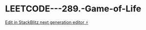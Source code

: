 # LEETCODE---289.-Game-of-Life

[Edit in StackBlitz next generation editor ⚡️](https://stackblitz.com/~/github.com/sspinit88/LEETCODE---289.-Game-of-Life)